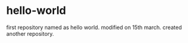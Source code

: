 # hello-world
first repository named as hello world.
modified on 15th march.
created another repository.
